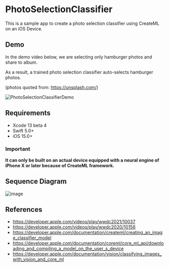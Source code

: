 # PhotoSelectionClassifier
This is a sample app to create a photo selection classifier using CreateML on an iOS Device.

## Demo
In the demo video below, we are selecting only hamburger photos and share to album.

As a result, a trained photo selection classifier auto-selects hamburger photos.

(photos quoted from: https://unsplash.com/)

![PhotoSelectionClassifierDemo](https://user-images.githubusercontent.com/8536870/128665017-0629cc59-cf17-4447-afcd-11d8cbbd0303.gif)

## Requirements
- Xcode 13 beta 4
- Swift 5.0+
- iOS 15.0+

### Important
**It can only be built on an actual device equipped with a neural engine of iPhone X or later because of CreateML framework.**

## Sequence Diagram

![image](https://user-images.githubusercontent.com/8536870/128665305-4926e156-feb1-4f4e-95f5-295e8606eec7.png)

## References
- https://developer.apple.com/videos/play/wwdc2021/10037
- https://developer.apple.com/videos/play/wwdc2020/10156
- https://developer.apple.com/documentation/createml/creating_an_image_classifier_model
- https://developer.apple.com/documentation/coreml/core_ml_api/downloading_and_compiling_a_model_on_the_user_s_device
- https://developer.apple.com/documentation/vision/classifying_images_with_vision_and_core_ml
